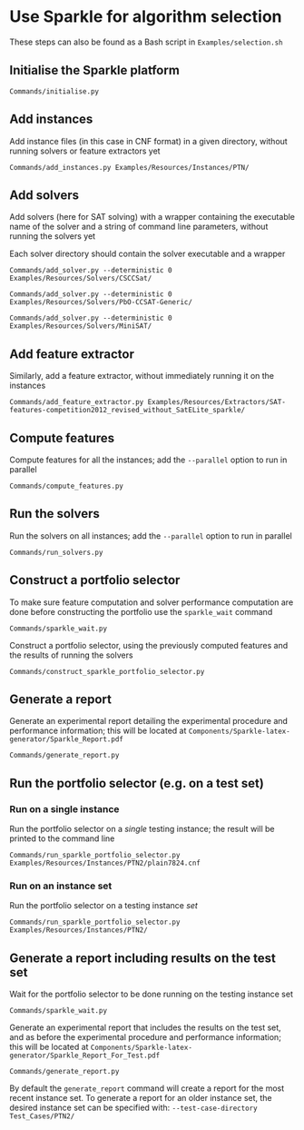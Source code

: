 # Use Sparkle for algorithm selection

These steps can also be found as a Bash script in `Examples/selection.sh`

## Initialise the Sparkle platform

`Commands/initialise.py`

## Add instances

Add instance files (in this case in CNF format) in a given directory, without running solvers or feature extractors yet

`Commands/add_instances.py Examples/Resources/Instances/PTN/`

## Add solvers

Add solvers (here for SAT solving) with a wrapper containing the executable name of the solver and a string of command line parameters, without running the solvers yet

Each solver directory should contain the solver executable and a wrapper

`Commands/add_solver.py --deterministic 0 Examples/Resources/Solvers/CSCCSat/`

`Commands/add_solver.py --deterministic 0 Examples/Resources/Solvers/PbO-CCSAT-Generic/`

`Commands/add_solver.py --deterministic 0 Examples/Resources/Solvers/MiniSAT/`

## Add feature extractor

Similarly, add a feature extractor, without immediately running it on the instances

`Commands/add_feature_extractor.py Examples/Resources/Extractors/SAT-features-competition2012_revised_without_SatELite_sparkle/`

## Compute features

Compute features for all the instances; add the `--parallel` option to run in parallel

`Commands/compute_features.py`

## Run the solvers

Run the solvers on all instances; add the `--parallel` option to run in parallel

`Commands/run_solvers.py`

## Construct a portfolio selector

To make sure feature computation and solver performance computation are done before constructing the portfolio use the `sparkle_wait` command

`Commands/sparkle_wait.py`

Construct a portfolio selector, using the previously computed features and the results of running the solvers

`Commands/construct_sparkle_portfolio_selector.py`

## Generate a report

Generate an experimental report detailing the experimental procedure and performance information; this will be located at `Components/Sparkle-latex-generator/Sparkle_Report.pdf`

`Commands/generate_report.py`

## Run the portfolio selector (e.g. on a test set)

### Run on a single instance

Run the portfolio selector on a *single* testing instance; the result will be printed to the command line

`Commands/run_sparkle_portfolio_selector.py Examples/Resources/Instances/PTN2/plain7824.cnf`

### Run on an instance set

Run the portfolio selector on a testing instance *set*

`Commands/run_sparkle_portfolio_selector.py Examples/Resources/Instances/PTN2/`

## Generate a report including results on the test set

Wait for the portfolio selector to be done running on the testing instance set

`Commands/sparkle_wait.py`

Generate an experimental report that includes the results on the test set, and as before the experimental procedure and performance information; this will be located at `Components/Sparkle-latex-generator/Sparkle_Report_For_Test.pdf`

`Commands/generate_report.py`

By default the `generate_report` command will create a report for the most recent instance set. To generate a report for an older instance set, the desired instance set can be specified with: `--test-case-directory Test_Cases/PTN2/`

